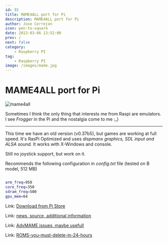 ```yaml
---
id: 92
title: MAME4ALL port for Pi
description: MAME4ALL port for Pi
author: Jose Cerrejon
icon: pen-to-square
date: 2013-03-06 13:52:00
prev: /
next: false
category:
    - Raspberry PI
tag:
    - Raspberry PI
image: /images/mame.jpg
---
```


# MAME4ALL port for Pi

![mame4all](/images/mame.jpg)

Sometimes I think the only thing that interests me from Raspi are emulators. I see _Frogger_ in the Pi and the nostalgia come to me :\_)

---

This time we have an old version (v0.37b5), but games are working at full speed. It's RasPi Optimized and uses _dispmanx graphics, SDL input and ALSA sound._ It works with X-Windows and console.

Still no joystick support, but work on it.

Recommends the following configuration in _config.txt_ file (tested on B model, 512 MB)

```bash

arm_freq=950
core_freq=350
sdram_freq=500
gpu_mem=64

```

Link: [Download from Pi Store](https://store.raspberrypi.com/projects/mame4all_pi)

Link: [news, source, additional information](https://code.google.com/p/mame4all-pi/)

Link: [AdvMAME issues, maybe usefull](https://www.raspberrypi.org/phpBB3/viewtopic.php?f=78&t=14645)

Link: [ROMS-you-must-delete-in-24-hours](https://www.romnation.net)
